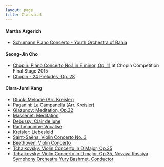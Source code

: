 ```yaml
---
layout: page
title: Classical
---
```


#### Martha Argerich
- [Schumann Piano Concerto - Youth Orchestra of Bahia](https://youtu.be/8Z3LHX38y78)

#### Seong-Jin Cho
- [Chopin: Piano Concerto No.1 in E minor, Op. 11](https://youtu.be/614oSsDS734) at Chopin Competition Final Stage 2015
- [Chopin - 24 Preludes, Op. 28](https://youtu.be/QWFR9joxbpc)

#### Clara-Jumi Kang
- [Gluck: Melodie (Arr. Kreisler)](https://youtu.be/R4EzsYsBYPY)
- [Paganini: La Campanella (Arr. Kreisler)](https://youtu.be/42O0EZkeQ_c)
- [Glazunov: Meditation, Op.32](https://youtu.be/tF7MNWqF-d0)
- [Massenet: Meditation](https://youtu.be/NjYx-WsNdTg)
- [Debussy: Clair de lune](https://youtu.be/X1EwMVHPD9Y)
- [Rachmaninov: Vocalise](https://youtu.be/Kf8KVCVSBgg)
- [Kreisler: Liebesleid](https://youtu.be/oY6JBHFC1TU)
- [Saint-Saëns: Violin Concerto No. 3](https://youtu.be/GyuPw0rAxlQ)
- [Beethoven: Violin Concerto](https://youtu.be/zPmVGT3wYlo)
- [Tchaikovsky: Violin Concerto in D Major, Op.35](https://youtu.be/T2kVq7eAKo8)
- [Tchaikovsky: Violin Concerto in D major, Op.35, Novaya Rossiya Symphony Orchestra
Yury Bashmet, Conductor](https://youtu.be/Xut9PmecC-E)
